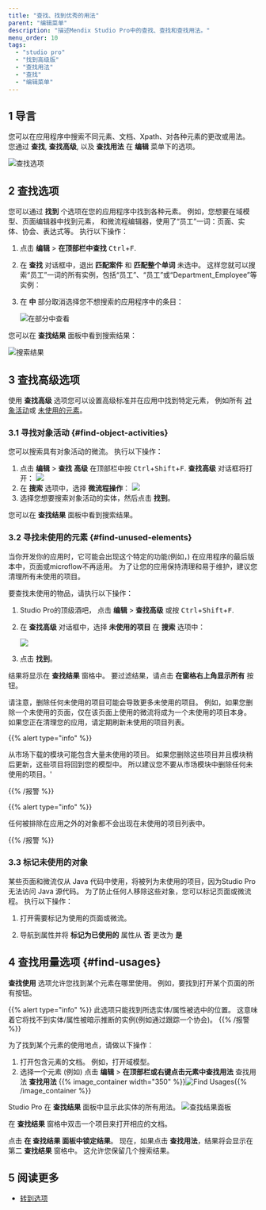 ```yaml
---
title: "查找、找到优秀的用法"
parent: "编辑菜单"
description: "描述Mendix Studio Pro中的查找、查找和查找用法。"
menu_order: 10
tags:
  - "studio pro"
  - "找到高级版"
  - "查找用法"
  - "查找"
  - "编辑菜单"
---
```


## 1 导言

您可以在应用程序中搜索不同元素、文档、Xpath、对各种元素的更改或用法。  您通过 **查找**, **查找高级**, 以及 **查找用法** 在 **编辑** 菜单下的选项。

![查找选项](attachments/find-and-find-advanced/find-options.jpg)

## 2 查找选项

您可以通过 **找到** 个选项在您的应用程序中找到各种元素。 例如，您想要在域模型、页面编辑器中找到元素， 和微流程编辑器，使用了“员工”一词：页面、实体、协会、表达式等。 执行以下操作：

1. 点击 **编辑** > **在顶部栏中查找** <kbd>Ctrl</kbd>+<kbd>F</kbd>.

2. 在 **查找** 对话框中，退出 **匹配案件** 和 **匹配整个单词** 未选中。 这样您就可以搜索“员工”一词的所有实例，包括“员工”、“员工”或“Department_Employee”等实例：

3. 在 **中** 部分取消选择您不想搜索的应用程序中的条目：

   ![在部分中查看](attachments/find-and-find-advanced/look-in.jpg)

您可以在 **查找结果** 面板中看到搜索结果：

![搜索结果](attachments/find-and-find-advanced/search-results.jpg)

## 3 查找高级选项

使用 **查找高级** 选项您可以设置高级标准并在应用中找到特定元素， 例如所有 [对象活动](#find-object-activities)或 [未使用的元素](#find-unused-elements)。

### 3.1 寻找对象活动 {#find-object-activities}

您可以搜索具有对象活动的微流。 执行以下操作：

1.  点击 **编辑** > **查找** **高级** 在顶部栏中按 <kbd>Ctrl</kbd>+<kbd>Shift</kbd>+<kbd>F</kbd>. **查找高级** 对话框将打开： ![](attachments/find-and-find-advanced/find-advanced-dialog-box.png)
3.  在 **搜索** 选项中，选择 **微流程操作**： ![](attachments/find-and-find-advanced/search-for-microflow-actions.png)
3.  选择您想要搜索对象活动的实体，然后点击 **找到**。

您可以在 **查找结果** 面板中看到搜索结果。

### 3.2 寻找未使用的元素 {#find-unused-elements}

当你开发你的应用时，它可能会出现这个特定的功能(例如，) 在应用程序的最后版本中，页面或microflow不再适用。 为了让您的应用保持清理和易于维护，建议您清理所有未使用的项目。

要查找未使用的物品，请执行以下操作：

1. Studio Pro的顶级酒吧， 点击 **编辑** > **查找高级** 或按 <kbd>Ctrl</kbd>+<kbd>Shift</kbd>+<kbd>F</kbd>.

2. 在 **查找高级** 对话框中，选择 **未使用的项目** 在 **搜索** 选项中：

   ![](attachments/find-and-find-advanced/search-for-unused-items.png)

3. 点击 **找到**。

结果将显示在 **查找结果** 窗格中。 要过滤结果，请点击 **在窗格右上角显示所有** 按钮。

请注意，删除任何未使用的项目可能会导致更多未使用的项目。 例如，如果您删除一个未使用的页面，仅在该页面上使用的微流将成为一个未使用的项目本身。 如果您正在清理您的应用，请定期刷新未使用的项目列表。

{{% alert type="info" %}}

从市场下载的模块可能包含大量未使用的项目。 如果您删除这些项目并且模块稍后更新，这些项目将回到您的模型中。 所以建议您不要从市场模块中删除任何未使用的项目。'

{{% /报警 %}}

{{% alert type="info" %}}

任何被排除在应用之外的对象都不会出现在未使用的项目列表中。

{{% /报警 %}}

### 3.3 标记未使用的对象

某些页面和微流仅从 Java 代码中使用，将被列为未使用的项目，因为Studio Pro 无法访问 Java 源代码。 为了防止任何人移除这些对象，您可以标记页面或微流程。 执行以下操作：

1. 打开需要标记为使用的页面或微流。

2. 导航到属性并将 **标记为已使用的** 属性从 **否** 更改为 **是**

## 4 查找用量选项 {#find-usages}

**查找使用** 选项允许您找到某个元素在哪里使用。 例如，要找到打开某个页面的所有按钮。

{{% alert type="info" %}}
此选项只能找到所选实体/属性被选中的位置。 这意味着它将找不到实体/属性被暗示推断的实例(例如通过跟踪一个协会)。
{{% /报警 %}}

为了找到某个元素的使用地点，请做以下操作：

1. 打开包含元素的文档。 例如，打开域模型。
2. 选择一个元素 (例如) 点击 **编辑** > **在顶部栏或右键点击元素中查找用法** 查找用法 **查找用法**
    {{% image_container width="350" %}}![Find Usages](attachments/find-and-find-advanced/find-usages.png){{% /image_container %}}

Studio Pro 在 **查找结果** 面板中显示此实体的所有用法。 ![查找结果面板](attachments/find-and-find-advanced/found-usages.png)

在 **查找结果** 窗格中双击一个项目来打开相应的文档。

点击 **在 **查找结果** 面板中锁定结果**。 现在，如果点击 **查找用法**，结果将会显示在第二 **查找结果** 窗格中。 这允许您保留几个搜索结果。

## 5 阅读更多

* [转到选项](go-to-option)
